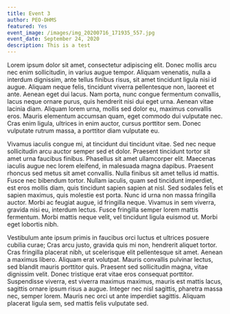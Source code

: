 ```yaml
---
title: Event 3
author: PEO-DHMS
featured: Yes
event_image: /images/img_20200716_171935_557.jpg
event_date: September 24, 2020
description: This is a test
---
```

<!--StartFragment-->

Lorem ipsum dolor sit amet, consectetur adipiscing elit. Donec mollis arcu nec enim sollicitudin, in varius augue tempor. Aliquam venenatis, nulla a interdum dignissim, ante tellus finibus risus, sit amet tincidunt ligula nisi id augue. Aliquam neque felis, tincidunt viverra pellentesque non, laoreet et ante. Aenean eget dui lacus. Nam porta, nunc congue fermentum convallis, lacus neque ornare purus, quis hendrerit nisi dui eget urna. Aenean vitae lacinia diam. Aliquam lorem urna, mollis sed dolor eu, maximus convallis eros. Mauris elementum accumsan quam, eget commodo dui vulputate nec. Cras enim ligula, ultrices in enim auctor, cursus porttitor sem. Donec vulputate rutrum massa, a porttitor diam vulputate eu.

Vivamus iaculis congue mi, at tincidunt dui tincidunt vitae. Sed nec neque sollicitudin arcu auctor semper sed et dolor. Praesent tincidunt tortor sit amet urna faucibus finibus. Phasellus sit amet ullamcorper elit. Maecenas iaculis augue nec lorem eleifend, in malesuada magna dapibus. Praesent rhoncus sed metus sit amet convallis. Nulla finibus sit amet tellus id mattis. Fusce nec bibendum tortor. Nullam iaculis, quam sed tincidunt imperdiet, est eros mollis diam, quis tincidunt sapien sapien at nisl. Sed sodales felis et sapien maximus, quis molestie est porta. Nunc id urna non massa fringilla auctor. Morbi ac feugiat augue, id fringilla neque. Vivamus in sem viverra, gravida nisi eu, interdum lectus. Fusce fringilla semper lorem mattis fermentum. Morbi mattis neque velit, vel tincidunt ligula euismod ut. Morbi eget lobortis nibh.

Vestibulum ante ipsum primis in faucibus orci luctus et ultrices posuere cubilia curae; Cras arcu justo, gravida quis mi non, hendrerit aliquet tortor. Cras fringilla placerat nibh, ut scelerisque elit pellentesque sit amet. Aenean a maximus libero. Aliquam erat volutpat. Mauris convallis pulvinar lectus, sed blandit mauris porttitor quis. Praesent sed sollicitudin magna, vitae dignissim velit. Donec tristique erat vitae eros consequat porttitor. Suspendisse viverra, est viverra maximus maximus, mauris est mattis lacus, sagittis ornare ipsum risus a augue. Integer nec nisl sagittis, pharetra massa nec, semper lorem. Mauris nec orci ut ante imperdiet sagittis. Aliquam placerat ligula sem, sed mattis felis vulputate sed.

<!--EndFragment-->